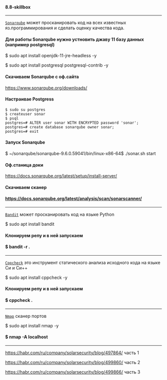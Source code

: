 #### 8.8-skillbox

-----------------------------------------------------------
<ins>`Sonarqube`</ins> может просканировать код на всех известных яз.программирования и сделать оценку качества кода.

#### Для работы Sonarqube нужно устновить джаву 11 базу данных (например postgresql)
$ sudo apt install openjdk-11-jre-headless -y

$ sudo apt install postgresql postgresql-contrib -y

#### Скачиваем Sonarqube c оф.сайта
https://www.sonarqube.org/downloads/

#### Настраивае Postgress
```
$ sudo su postgres
$ createuser sonar
$ psql
postgres=# ALTER user sonar WITH ENCRYPTED password 'sonar';
postgres=# create database sonarqube owner sonar;
postgres=# exit
```

#### Запуск Sonarqube
$ ~/sonarqube/sonarqube-9.6.0.59041/bin/linux-x86-64$ ./sonar.sh start

#### Оф.станица доки 
https://docs.sonarqube.org/latest/setup/install-server/

#### Скачиваем сканер
#### https://docs.sonarqube.org/latest/analysis/scan/sonarscanner/
-------------------------------------------------------------------

<ins>`Bandit`</ins> может просканировать код на языке Python

$ sudo apt install bandit

#### Клонируем репу и в ней запускаем
#### $ bandit -r .

--------------------------------------------------------------------
<ins>`Cppcheck`</ins> это инструмент статического анализа исходного кода на языке Си и Си++

$ sudo apt install cppcheck -y

#### Клонируем репу и в ней запускаем
#### $ cppcheck .
--------------------------------------------------------------------
<ins>`Nmap`</ins> сканер портов

$ sudo apt install nmap -y

#### $ nmap -A localhost
---------------------------------------------------------------------


https://habr.com/ru/company/solarsecurity/blog/497864/   часть 1

https://habr.com/ru/company/solarsecurity/blog/499860/   часть 2

https://habr.com/ru/company/solarsecurity/blog/499866/   часть 3








